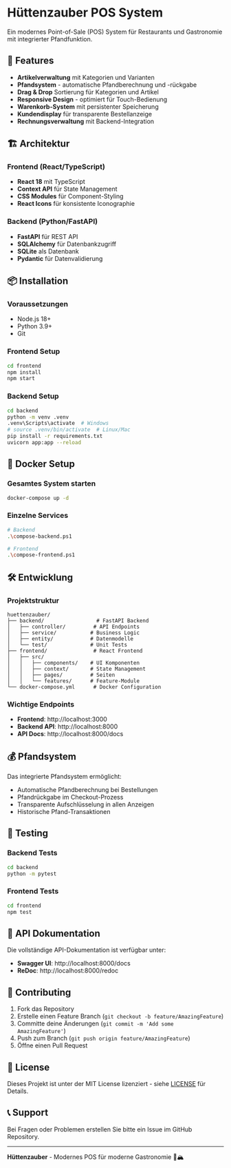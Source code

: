 # Hüttenzauber POS System

Ein modernes Point-of-Sale (POS) System für Restaurants und Gastronomie mit integrierter Pfandfunktion.

## 🚀 Features

- **Artikelverwaltung** mit Kategorien und Varianten
- **Pfandsystem** - automatische Pfandberechnung und -rückgabe
- **Drag & Drop** Sortierung für Kategorien und Artikel
- **Responsive Design** - optimiert für Touch-Bedienung
- **Warenkorb-System** mit persistenter Speicherung
- **Kundendisplay** für transparente Bestellanzeige
- **Rechnungsverwaltung** mit Backend-Integration

## 🏗️ Architektur

### Frontend (React/TypeScript)

- **React 18** mit TypeScript
- **Context API** für State Management
- **CSS Modules** für Component-Styling
- **React Icons** für konsistente Iconographie

### Backend (Python/FastAPI)

- **FastAPI** für REST API
- **SQLAlchemy** für Datenbankzugriff
- **SQLite** als Datenbank
- **Pydantic** für Datenvalidierung

## 📦 Installation

### Voraussetzungen

- Node.js 18+
- Python 3.9+
- Git

### Frontend Setup

```bash
cd frontend
npm install
npm start
```

### Backend Setup

```bash
cd backend
python -m venv .venv
.venv\Scripts\activate  # Windows
# source .venv/bin/activate  # Linux/Mac
pip install -r requirements.txt
uvicorn app:app --reload
```

## 🐳 Docker Setup

### Gesamtes System starten

```bash
docker-compose up -d
```

### Einzelne Services

```bash
# Backend
.\compose-backend.ps1

# Frontend
.\compose-frontend.ps1
```

## 🛠️ Entwicklung

### Projektstruktur

```
huettenzauber/
├── backend/                 # FastAPI Backend
│   ├── controller/         # API Endpoints
│   ├── service/           # Business Logic
│   ├── entity/            # Datenmodelle
│   └── test/              # Unit Tests
├── frontend/               # React Frontend
│   ├── src/
│   │   ├── components/    # UI Komponenten
│   │   ├── context/       # State Management
│   │   ├── pages/         # Seiten
│   │   └── features/      # Feature-Module
└── docker-compose.yml      # Docker Configuration
```

### Wichtige Endpoints

- **Frontend**: http://localhost:3000
- **Backend API**: http://localhost:8000
- **API Docs**: http://localhost:8000/docs

## 💰 Pfandsystem

Das integrierte Pfandsystem ermöglicht:

- Automatische Pfandberechnung bei Bestellungen
- Pfandrückgabe im Checkout-Prozess
- Transparente Aufschlüsselung in allen Anzeigen
- Historische Pfand-Transaktionen

## 🧪 Testing

### Backend Tests

```bash
cd backend
python -m pytest
```

### Frontend Tests

```bash
cd frontend
npm test
```

## 📝 API Dokumentation

Die vollständige API-Dokumentation ist verfügbar unter:

- **Swagger UI**: http://localhost:8000/docs
- **ReDoc**: http://localhost:8000/redoc

## 🤝 Contributing

1. Fork das Repository
2. Erstelle einen Feature Branch (`git checkout -b feature/AmazingFeature`)
3. Committe deine Änderungen (`git commit -m 'Add some AmazingFeature'`)
4. Push zum Branch (`git push origin feature/AmazingFeature`)
5. Öffne einen Pull Request

## 📄 License

Dieses Projekt ist unter der MIT License lizenziert - siehe [LICENSE](LICENSE) für Details.

## 📞 Support

Bei Fragen oder Problemen erstellen Sie bitte ein Issue im GitHub Repository.

---

**Hüttenzauber** - Modernes POS für moderne Gastronomie 🍺🏔️
